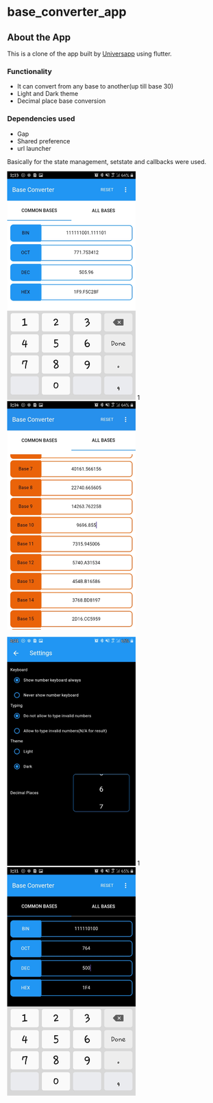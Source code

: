 # base_converter_app

## About the App
This is a clone of the app built by [Universapp](https://play.google.com/store/apps/developer?id=Universapp) using flutter.
### Functionality
- It can convert from any base to another(up till base 30)
- Light and Dark theme
- Decimal place base conversion
### Dependencies used
- Gap
- Shared preference
- url launcher

Basically for the state management, setstate and callbacks were used.

<img src="lib/screenshots/homepage_1.jpg" width="300" /> 1&nbsp;&nbsp;&nbsp;  <img src="lib/screenshots/homepage_2.jpg" width="300" />

<img src="lib/screenshots/dark_setting.jpg" width="300" /> 1&nbsp;&nbsp;&nbsp;  <img src="lib/screenshots/dark_homepage.jpg" width="300" />  

